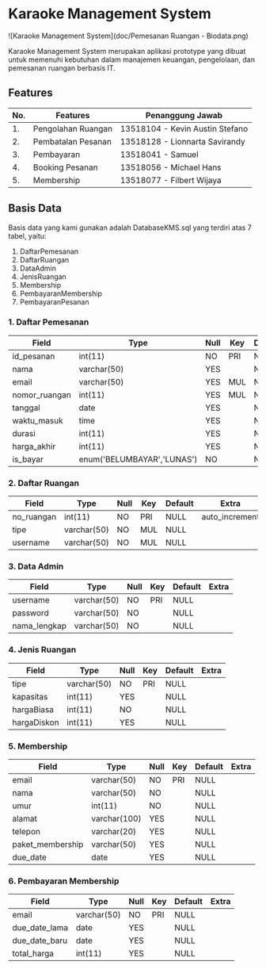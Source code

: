 # Karaoke Management System
![Karaoke Management System](doc/Pemesanan Ruangan - Biodata.png)

Karaoke Management System merupakan aplikasi prototype yang dibuat untuk memenuhi kebutuhan dalam manajemen keuangan, pengelolaan, dan pemesanan ruangan berbasis IT.

## Features
|No.  |  Features           |Penanggung Jawab               |
|-----|---------------------|-------------------------------|
|1.   |Pengolahan Ruangan   |13518104 - Kevin Austin Stefano|
|2.   |Pembatalan Pesanan   |13518128 - Lionnarta Savirandy |
|3.   |Pembayaran           |13518041 - Samuel      	    |
|4.   |Booking Pesanan      |13518056 - Michael Hans 	    |
|5.   |Membership           |13518077 - Filbert Wijaya      |

## Basis Data
Basis data yang kami gunakan adalah DatabaseKMS.sql yang terdiri atas 7 tabel, yaitu:
1.  DaftarPemesanan
2.  DaftarRuangan
3.  DataAdmin
4.  JenisRuangan
5.  Membership
6.  PembayaranMembership
7.  PembayaranPesanan
   
### 1. Daftar Pemesanan
| Field         | Type                       | Null | Key | Default | Extra |
|---------------|----------------------------|------|-----|---------|-------|
| id_pesanan    | int(11)                    | NO   | PRI | NULL    |       |
| nama          | varchar(50)                | YES  |     | NULL    |       |
| email         | varchar(50)                | YES  | MUL | NULL    |       |
| nomor_ruangan | int(11)                    | YES  | MUL | NULL    |       |
| tanggal       | date                       | YES  |     | NULL    |       |
| waktu_masuk   | time                       | YES  |     | NULL    |       |
| durasi        | int(11)                    | YES  |     | NULL    |       |
| harga_akhir   | int(11)                    | YES  |     | NULL    |       |
| is_bayar      | enum('BELUMBAYAR','LUNAS') | NO   |     | NULL    |       |

### 2. Daftar Ruangan
| Field      | Type        | Null | Key | Default | Extra          |
|------------|-------------|------|-----|---------|----------------|
| no_ruangan | int(11)     | NO   | PRI | NULL    | auto_increment |
| tipe       | varchar(50) | NO   | MUL | NULL    |                |
| username   | varchar(50) | NO   | MUL | NULL    |                |

### 3. Data Admin
| Field        | Type        | Null | Key | Default | Extra |
|--------------|-------------|------|-----|---------|-------|
| username     | varchar(50) | NO   | PRI | NULL    |       |
| password     | varchar(50) | NO   |     | NULL    |       |
| nama_lengkap | varchar(50) | NO   |     | NULL    |       |

### 4. Jenis Ruangan
| Field       | Type        | Null | Key | Default | Extra |
|-------------|-------------|------|-----|---------|-------|
| tipe        | varchar(50) | NO   | PRI | NULL    |       |
| kapasitas   | int(11)     | YES  |     | NULL    |       |
| hargaBiasa  | int(11)     | NO   |     | NULL    |       |
| hargaDiskon | int(11)     | YES  |     | NULL    |       |

### 5. Membership
| Field            | Type         | Null | Key | Default | Extra |
|------------------|--------------|------|-----|---------|-------|
| email            | varchar(50)  | NO   | PRI | NULL    |       |
| nama             | varchar(50)  | NO   |     | NULL    |       |
| umur             | int(11)      | NO   |     | NULL    |       |
| alamat           | varchar(100) | YES  |     | NULL    |       |
| telepon          | varchar(20)  | YES  |     | NULL    |       |
| paket_membership | varchar(50)  | YES  |     | NULL    |       |
| due_date         | date         | YES  |     | NULL    |       |

### 6. Pembayaran Membership
| Field         | Type        | Null | Key | Default | Extra |
|---------------|-------------|------|-----|---------|-------|
| email         | varchar(50) | NO   | PRI | NULL    |       |
| due_date_lama | date        | YES  |     | NULL    |       |
| due_date_baru | date        | YES  |     | NULL    |       |
| total_harga   | int(11)     | YES  |     | NULL    |       |
